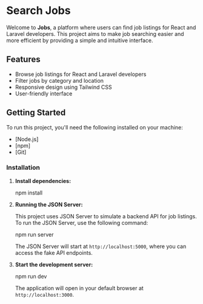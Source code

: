 
# Search Jobs

Welcome to **Jobs**, a platform where users can find job listings for React and Laravel developers. This project aims to make job searching easier and more efficient by providing a simple and intuitive interface.

## Features

- Browse job listings for React and Laravel developers
- Filter jobs by category and location
- Responsive design using Tailwind CSS
- User-friendly interface

## Getting Started

To run this project, you'll need the following installed on your machine:

- [Node.js]
- [npm]
- [Git]

### Installation

1. **Install dependencies:**

   npm install

2. **Running the JSON Server:**

   This project uses JSON Server to simulate a backend API for job listings. To run the JSON Server, use the following command:

   npm run server

   The JSON Server will start at `http://localhost:5000`, where you can access the fake API endpoints.

3. **Start the development server:**

   npm run dev

   The application will open in your default browser at `http://localhost:3000`.

